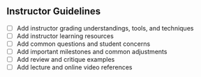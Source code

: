 ## Instructor Guidelines

- [ ] Add instructor grading understandings, tools, and techniques
- [ ] Add instructor learning resources
- [ ] Add common questions and student concerns
- [ ] Add important milestones and common adjustments
- [ ] Add review and critique examples
- [ ] Add lecture and online video references

